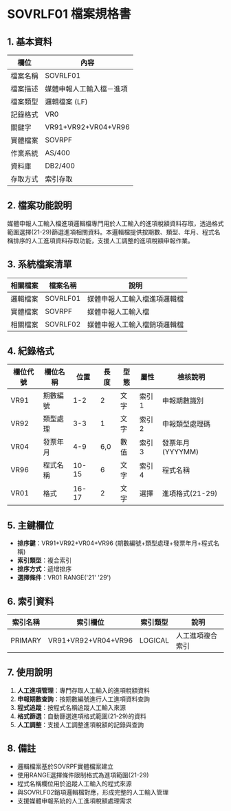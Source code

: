 # SOVRLF01 檔案規格書

## 1. 基本資料

| 欄位 | 內容 |
|------|------|
| 檔案名稱 | SOVRLF01 |
| 檔案描述 | 媒體申報人工輸入檔－進項 |
| 檔案類型 | 邏輯檔案 (LF) |
| 記錄格式 | VR0 |
| 關鍵字 | VR91+VR92+VR04+VR96 |
| 實體檔案 | SOVRPF |
| 作業系統 | AS/400 |
| 資料庫 | DB2/400 |
| 存取方式 | 索引存取 |

## 2. 檔案功能說明

媒體申報人工輸入檔進項邏輯檔專門用於人工輸入的進項稅額資料存取，透過格式範圍選擇(21-29)篩選進項相關資料。本邏輯檔提供按期數、類型、年月、程式名稱排序的人工進項資料存取功能，支援人工調整的進項稅額申報作業。

## 3. 系統檔案清單

| 相關檔案 | 檔案名稱 | 說明 |
|----------|----------|------|
| 邏輯檔案 | SOVRLF01 | 媒體申報人工輸入檔進項邏輯檔 |
| 實體檔案 | SOVRPF | 媒體申報人工輸入檔 |
| 相關檔案 | SOVRLF02 | 媒體申報人工輸入檔銷項邏輯檔 |

## 4. 紀錄格式

| 欄位代號 | 欄位名稱 | 位置 | 長度 | 型態 | 屬性 | 檢核說明 |
|----------|----------|------|------|------|------|----------|
| VR91 | 期數編號 | 1-2 | 2 | 文字 | 索引1 | 申報期數識別 |
| VR92 | 類型處理 | 3-3 | 1 | 文字 | 索引2 | 申報類型處理碼 |
| VR04 | 發票年月 | 4-9 | 6,0 | 數值 | 索引3 | 發票年月(YYYYMM) |
| VR96 | 程式名稱 | 10-15 | 6 | 文字 | 索引4 | 程式名稱 |
| VR01 | 格式 | 16-17 | 2 | 文字 | 選擇 | 進項格式(21-29) |

## 5. 主鍵欄位

- **排序鍵**：VR91+VR92+VR04+VR96 (期數編號+類型處理+發票年月+程式名稱)
- **索引類型**：複合索引
- **排序方式**：遞增排序
- **選擇條件**：VR01 RANGE('21' '29')

## 6. 索引資料

| 索引名稱 | 索引欄位 | 索引類型 | 說明 |
|----------|----------|----------|------|
| PRIMARY | VR91+VR92+VR04+VR96 | LOGICAL | 人工進項複合索引 |

## 7. 使用說明

1. **人工進項管理**：專門存取人工輸入的進項稅額資料
2. **申報期數查詢**：按期數編號進行人工進項資料查詢
3. **程式追蹤**：按程式名稱追蹤人工輸入來源
4. **格式篩選**：自動篩選進項格式範圍(21-29)的資料
5. **人工調整**：支援人工調整進項稅額的記錄與查詢

## 8. 備註

- 邏輯檔案基於SOVRPF實體檔案建立
- 使用RANGE選擇條件限制格式為進項範圍(21-29)
- 程式名稱欄位用於追蹤人工輸入的程式來源
- 與SOVRLF02銷項邏輯檔對應，形成完整的人工輸入管理
- 支援媒體申報系統的人工進項稅額處理需求 